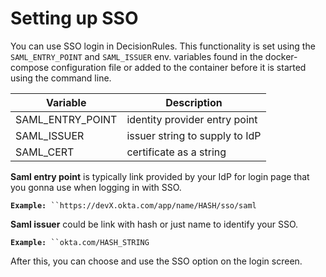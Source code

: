 # Setting up SSO

You can use SSO login in DecisionRules. This functionality is set using the `SAML_ENTRY_POINT` and `SAML_ISSUER` env. variables found in the docker-compose configuration file or added to the container before it is started using the command line.

| Variable           | Description                    |
| ------------------ | ------------------------------ |
| SAML\_ENTRY\_POINT | identity provider entry point  |
| SAML\_ISSUER       | issuer string to supply to IdP |
| SAML\_CERT         | certificate as a string        |

**Saml entry point** is typically link provided by your IdP for login page that you gonna use when logging in with SSO.

**`Example:`**` ``https://devX.okta.com/app/name/HASH/sso/saml`

**Saml issuer** could be link with hash or just name to identify your SSO.&#x20;

**`Example:`**` ``okta.com/HASH_STRING`

After this, you can choose and use the SSO option on the login screen.
